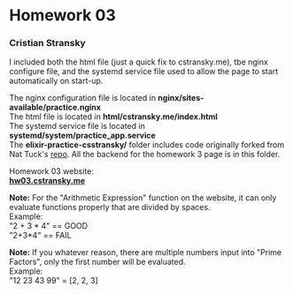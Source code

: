 # Homework 03
### Cristian Stransky  
  
I included both the html file (just a quick fix to cstransky.me), tbe nginx 
configure file, and the systemd service file used to allow the page to start
automatically on start-up.  
  
The nginx configuration file is located in 
**nginx/sites-available/practice.nginx**  
The html file is located in **html/cstransky.me/index.html**  
The systemd service file is located in 
**systemd/system/practice\_app.service**  
The **elixir-practice-csstransky/** folder includes code originally forked from
Nat Tuck's [repo](https://github.com/NatTuck/elixir-practice). All the backend
for the homework 3 page is in this folder.  
  
Homework 03 website:  
**[hw03.cstransky.me](http://hw03.cstransky.me)**  
  
**Note:** For the "Arithmetic Expression" function on the website, it can only
evaluate functions properly that are divided by spaces.   
Example:  
	"2 + 3 * 4" == GOOD  
	"2+3*4" == FAIL  
  
**Note:** If you whatever reason, there are multiple numbers input into "Prime 
Factors", only the first number will be evaluated.  
Example:  
	"12 23 43 99" = [2, 2, 3]  
